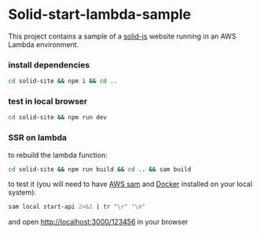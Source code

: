 # Solid-start-lambda-sample

This project contains a sample of a [solid-js](https://www.solidjs.com) website running in an AWS Lambda environment.

### install dependencies

```bash
cd solid-site && npm i && cd ..
```

### test in local browser

```bash
cd solid-site && npm run dev
```

### SSR on lambda

to rebuild the lambda function:

```bash
cd solid-site && npm run build && cd .. && sam build
```

to test it (you will need to have [AWS sam](https://aws.amazon.com/de/serverless/sam/) and [Docker](https://www.docker.com/) installed on your local system):

```bash
sam local start-api 2>&1 | tr "\r" "\n"
```

and open [http://localhost:3000/123456](http://localhost:3000/123456) in your browser

